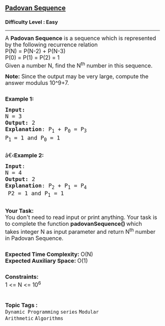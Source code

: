 <h2><a href="https://www.geeksforgeeks.org/problems/padovan-sequence2855/1?page=1&category=series&difficulty=Easy,Medium,Hard&sortBy=submissions">Padovan Sequence</a></h2><h3>Difficulty Level : Easy</h3><hr><div class="problems_problem_content__Xm_eO"><p><span style="font-size:18px">A <strong>Padovan Sequence</strong>&nbsp;is a sequence&nbsp;which is represented by the following recurrence relation<br>
P(N) = P(N-2) + P(N-3)<br>
P(0) = P(1) = P(2) = 1<br>
Given a number N,&nbsp;find the N<sup>th</sup> number in this sequence.</span></p>

<p><span style="font-size:18px"><strong>Note:</strong>&nbsp;Since the output may&nbsp;be very large, compute the answer&nbsp;modulus 10^9+7.</span></p>

<p><br>
<span style="font-size:18px"><strong>Example 1:</strong></span></p>

<pre><span style="font-size:18px"><strong>Input:</strong>
N = 3
<strong>Output:</strong> 2
<strong>Explanation</strong>: P<sub>1</sub> + P<sub>0</sub> = P<sub>3<sub>
</sub></sub>P<sub>1 </sub>= 1 and P<sub>0</sub> = 1
</span></pre>

<p><br>
<span style="font-size:18px">â€‹<strong>Example 2:</strong></span></p>

<pre><span style="font-size:18px"><strong>Input</strong>: 
N = 4
<strong>Output:</strong> 2
<strong>Explanation</strong>: P<sub>2</sub>&nbsp;+ P<sub>1</sub>&nbsp;= P<sub>4</sub>
<sub> </sub>P2 = 1 and P<sub>1</sub>&nbsp;= 1
</span></pre>

<p><br>
<span style="font-size:18px"><strong>Your Task:</strong><br>
You don't need to read input or print anything. Your task is to complete the function&nbsp;<strong>padovanSequence()&nbsp;</strong>which takes&nbsp;integer N as input parameter and return N<sup>th</sup>&nbsp;number in Padovan Sequence.</span></p>

<p><br>
<span style="font-size:18px"><strong>Expected Time Complexity:&nbsp;</strong>O(N)<br>
<strong>Expected Auxiliary Space:&nbsp;</strong>O(1)</span></p>

<p><br>
<span style="font-size:18px"><strong>Constraints:</strong><br>
1 &lt;= N&nbsp;&lt;= 10<sup>6</sup></span></p>
</div><br><p><span style=font-size:18px><strong>Topic Tags : </strong><br><code>Dynamic Programming</code>&nbsp;<code>series</code>&nbsp;<code>Modular Arithmetic</code>&nbsp;<code>Algorithms</code>&nbsp;
